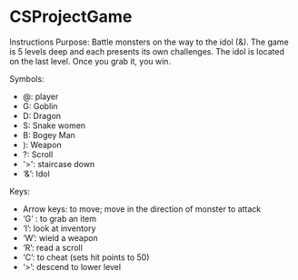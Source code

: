 # CSProjectGame

Instructions
Purpose: Battle monsters on the way to the idol (&). The game is 5 levels deep and each presents its own challenges. The idol is located on the last level. Once you grab it, you win.

Symbols:
- @: player
- G: Goblin
- D: Dragon
- S: Snake women
- B: Bogey Man
- ): Weapon
- ?: Scroll
- '>': staircase down
- ‘&’: Idol

Keys:
- Arrow keys: to move; move in the direction of monster to attack
- ‘G’ : to grab an item
- ‘I’: look at inventory
- ‘W’: wield a weapon
- ‘R’: read a scroll
- ‘C’: to cheat (sets hit points to 50)
- ‘>’: descend to lower level
